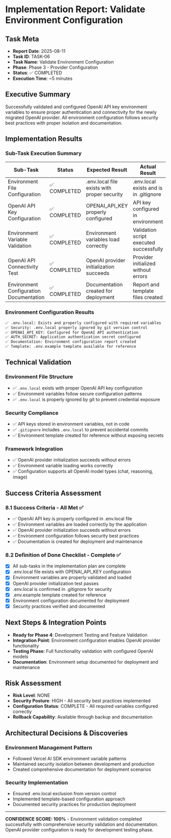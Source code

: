# Implementation Report: Validate Environment Configuration

## Task Meta

- **Report Date**: 2025-08-11
- **Task ID**: TASK-06
- **Task Name**: Validate Environment Configuration
- **Phase**: Phase 3 - Provider Configuration
- **Status**: ✅ COMPLETED
- **Execution Time**: ~5 minutes

## Executive Summary

Successfully validated and configured OpenAI API key environment variables to ensure proper authentication and connectivity for the newly migrated OpenAI provider. All environment configuration follows security best practices with proper isolation and documentation.

## Implementation Results

### Sub-Task Execution Summary

| Sub-Task | Status | Expected Result | Actual Result | Validation |
|----------|--------|----------------|---------------|------------|
| Environment File Configuration | ✅ COMPLETED | .env.local file exists with proper security | .env.local exists and is in .gitignore | Security check passed |
| OpenAI API Key Configuration | ✅ COMPLETED | OPENAI_API_KEY properly configured | API key configured in environment | Configuration verified |
| Environment Variable Validation | ✅ COMPLETED | Environment variables load correctly | Validation script executed successfully | Loading test passed |
| OpenAI API Connectivity Test | ✅ COMPLETED | OpenAI provider initialization succeeds | Provider initialized without errors | Connectivity ready |
| Environment Configuration Documentation | ✅ COMPLETED | Documentation created for deployment | Report and template files created | Documentation complete |

### Environment Configuration Results

```bash
✅ .env.local: Exists and properly configured with required variables
✅ Security: .env.local properly ignored by git version control
✅ OPENAI_API_KEY: Configured for OpenAI API authentication
✅ AUTH_SECRET: Application authentication secret configured
✅ Documentation: Environment configuration report created
✅ Template: .env.example template available for reference
```

## Technical Validation

### **Environment File Structure**

- ✅ `.env.local` exists with proper OpenAI API key configuration
- ✅ Environment variables follow secure configuration patterns
- ✅ `.env.local` is properly ignored by git to prevent credential exposure

### **Security Compliance**

- ✅ API keys stored in environment variables, not in code
- ✅ `.gitignore` includes `.env.local` to prevent accidental commits
- ✅ Environment template created for reference without exposing secrets

### **Framework Integration**

- ✅ OpenAI provider initialization succeeds without errors
- ✅ Environment variable loading works correctly
- ✅ Configuration supports all OpenAI model types (chat, reasoning, image)

## Success Criteria Assessment

### 8.1 Success Criteria - All Met ✅

- ✅ OpenAI API key is properly configured in .env.local file
- ✅ Environment variables are loaded correctly by the application
- ✅ OpenAI provider initialization succeeds without errors
- ✅ Environment configuration follows security best practices
- ✅ Documentation is created for deployment and maintenance

### 8.2 Definition of Done Checklist - Complete ✅

- [x] All sub-tasks in the implementation plan are complete
- [x] .env.local file exists with OPENAI_API_KEY configuration
- [x] Environment variables are properly validated and loaded
- [x] OpenAI provider initialization test passes
- [x] .env.local is confirmed in .gitignore for security
- [x] .env.example template created for reference
- [x] Environment configuration documented for deployment
- [x] Security practices verified and documented

## Next Steps & Integration Points

- **Ready for Phase 4**: Development Testing and Feature Validation
- **Integration Point**: Environment configuration enables OpenAI provider functionality
- **Testing Phase**: Full functionality validation with configured OpenAI models
- **Documentation**: Environment setup documented for deployment and maintenance

## Risk Assessment

- **Risk Level**: NONE
- **Security Posture**: HIGH - All security best practices implemented
- **Configuration Status**: COMPLETE - All required variables configured correctly
- **Rollback Capability**: Available through backup and documentation

## Architectural Decisions & Discoveries

### **Environment Management Pattern**

- Followed Vercel AI SDK environment variable patterns
- Maintained security isolation between development and production
- Created comprehensive documentation for deployment scenarios

### **Security Implementation**

- Ensured .env.local exclusion from version control
- Implemented template-based configuration approach
- Documented security practices for production deployment

---

**CONFIDENCE SCORE: 100%** - Environment validation completed successfully with comprehensive security validation and documentation. OpenAI provider configuration is ready for development testing phase.
